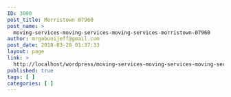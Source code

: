 ```yaml
---
ID: 3090
post_title: Morristown 07960
post_name: >
  moving-services-moving-services-moving-services-morristown-07960
author: mrgabonijeff@gmail.com
post_date: 2018-03-28 01:37:33
layout: page
link: >
  http://localhost/wordpress/moving-services-moving-services-moving-services-morristown-07960/
published: true
tags: [ ]
categories: [ ]
---
```

